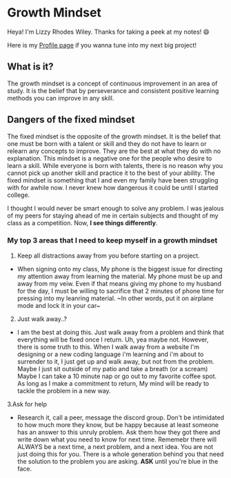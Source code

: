 # Growth Mindset 
Heya! I'm Lizzy Rhodes Wiley. Thanks for taking a peek at my notes! 😄

Here is my [Profile page](https://github.com/Lizzyrho21) if you wanna tune into my next big project! 

## What is it?
 The growth mindset is a concept of continuous improvement in an area of study. It is the belief that by perseverance and consistent positive learning methods you can improve in any skill. 
 
## Dangers of the fixed mindset
The fixed mindset is the opposite of the growth mindset. It is the belief that one must be born with a talent or skill and they do not have to learn or relearn any concepts to improve. They are the best at what they do with no explanation. This mindset is a negative one for the people who desire to learn a skill. While everyone is born with talents, there is no reason why you cannot pick up another skill and practice it to the best of your ability.
The fixed mindset  is something that I and even my family have been struggling with for awhile now. I never knew how dangerous it could be until I started college.

I thought I would never be smart enough to solve any problem. I was jealous of my peers for staying ahead of me in certain subjects and thought of my class as a competition. Now, **I see things differently**.

 ### My top 3 areas that I need to keep myself in a growth mindset
 1. Keep all distractions away from you before starting on a project. 
- When signing onto my class, My phone is the biggest issue for directing my attention away from learning the material. My phone must be up and away from my veiw. Even if that means giving my phone to my husband for the day, I must be willing to sacrifice that 2 minutes of phone time for pressing into my leanring material.
~In other words, put it on airplane mode and lock it in your car~

2. Just walk away..?
- I am the best at doing this. Just walk away from a problem and think that everything will be fixed once I return. Uh, yea maybe not. However, there is some truth to this. When I walk away from a website I'm designing or a new coding language i'm learning and i'm about to surrender to it, I just get up and walk away, but not from the problem. Maybe I just sit outside of my patio and take a breath (or a scream) Maybe I can take a 10 minute nap or go out to my favorite coffee spot. As long as I make a commitment to return, My mind will be ready to tackle the problem in a new way. 

3.Ask for help

- Research it, call a peer, message the discord group. Don't be intimidated to how much more they know, but be happy because at least someone has an answer to this unruly problem. Ask them how they got there and write down what you need to know for next time. Rememebr there will ALWAYS be a next time, a next problem, and a next idea. You are not just doing this for you. There is a whole generation behind you that need the solution to the problem you are asking. **ASK** until you're blue in the face. 

